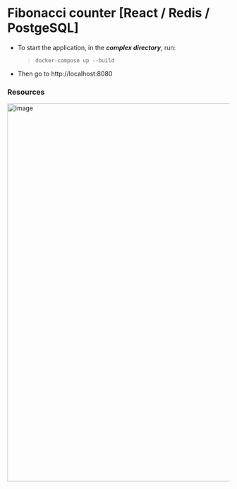 # Fibonacci counter [React / Redis / PostgeSQL]

- To start the application, in the ***complex directory***, run:
    > ```docker-compose up --build```
- Then go to http://localhost:8080

### Resources
<img width="856" alt="image" src="https://user-images.githubusercontent.com/55579405/149589186-af46296d-73f1-43f8-8701-01ecb4eae265.png">
